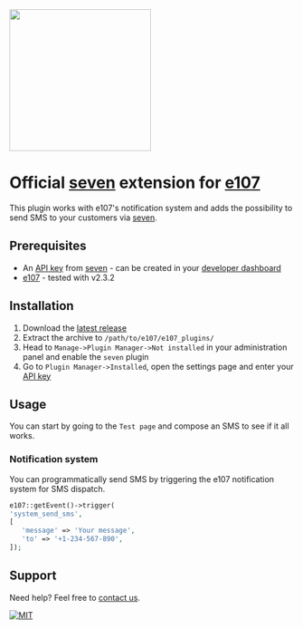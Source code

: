 <img src="https://www.seven.io/wp-content/uploads/Logo.svg" width="250" />


# Official [seven](https://www.seven.io) extension for [e107](https://e107.org/)

This plugin works with e107's notification system and adds the possibility to send SMS to your customers
via [seven](https://www.seven.io).

## Prerequisites

- An [API key](https://help.seven.io/en/api-key-access) from [seven](https://www.seven.io) - can be
  created in your [developer dashboard](https://app.seven.io/developer)
- [e107](https://e107.org/) - tested with v2.3.2

## Installation

1. Download
   the [latest release](https://github.com/seven-io/e107/releases/latest/download/seven-e107-latest.zip)
2. Extract the archive to `/path/to/e107/e107_plugins/`
3. Head to `Manage->Plugin Manager->Not installed` in your administration panel and enable the `seven` plugin
4. Go to `Plugin Manager->Installed`, open the settings page and enter
   your [API key](https://help.seven.io/en/api-key-access)

## Usage

You can start by going to the `Test page` and compose an SMS to see if it all works.

### Notification system

You can programmatically send SMS by triggering the e107 notification system for SMS dispatch.

```php
e107::getEvent()->trigger(
'system_send_sms',
[
   'message' => 'Your message',
   'to' => '+1-234-567-890',
]);
```

## Support

Need help? Feel free to [contact us](https://www.seven.io/en/company/contact).

[![MIT](https://img.shields.io/badge/License-MIT-teal.svg)](LICENSE)
